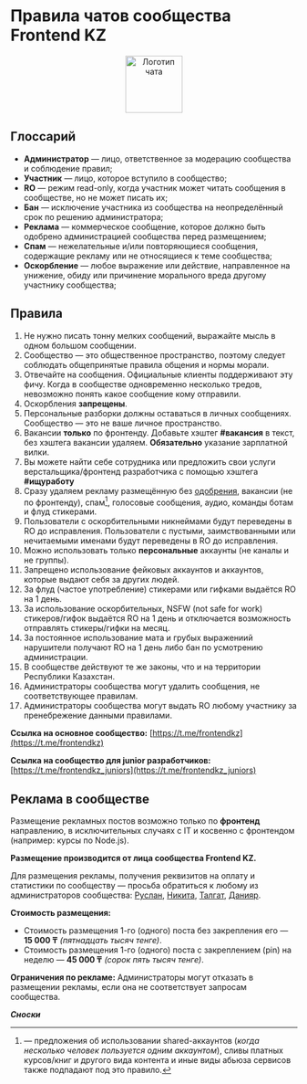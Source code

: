 # Правила чатов сообщества Frontend KZ

<p align="center"><img alt="Логотип чата" src="https://user-images.githubusercontent.com/1858708/165298374-b5fbc4dc-0782-4e8b-a6db-af78521e2f15.png" width="100"></p>

## Глоссарий

- **Администратор** — лицо, ответственное за модерацию сообщества и соблюдение правил;
- **Участник** — лицо, которое вступило в сообщество;
- **RO** — режим read-only, когда участник может читать сообщения в сообществе, но не может писать их;
- **Бан** — исключение участника из сообщества на неопределённый срок по решению администратора;
- **Реклама** — коммерческое сообщение, которое должно быть одобрено администрацией сообщества перед размещением;
- **Спам** — нежелательные и/или повторяющиеся сообщения, содержащие рекламу или не относящиеся к теме сообщества;
- **Оскорбление** — любое выражение или действие, направленное на унижение, обиду или причинение морального вреда другому участнику сообщества;

## Правила

1. Не нужно писать тонну мелких сообщений, выражайте мысль в одном большом сообщении.
2. Сообщество — это общественное пространство, поэтому следует соблюдать общепринятые правила общения и нормы морали.
3. Отвечайте на сообщения. Официальные клиенты поддерживают эту фичу. Когда
в сообществе одновременно несколько тредов, невозможно понять какое сообщение кому отправили.
4. Оскорбления **запрещены**.
5. Персональные разборки должны оставаться в личных сообщениях. Сообщество — это не ваше личное пространство.
6. Вакансии **только** по фронтенду. Добавьте хэштег **#вакансия** в текст, без хэштега вакансии удаляем. **Обязательно** указание зарплатной вилки.
7. Вы можете найти себе сотрудника или предложить свои услуги верстальщика/фронтенд разработчика с помощью хэштега **#ищуработу**
8. Сразу удаляем рекламу размещённую без [одобрения](#реклама-в-сообществе), вакансии (не по фронтенду), спам[^1], голосовые сообщения, аудио, команды ботам и флуд стикерами.
9. Пользователи с оскорбительными никнеймами будут переведены в RO до исправления.
Пользователи с пустыми, заимствованными или нечитаемыми именами будут
переведены в RO до исправления.
10. Можно использовать только **персональные** аккаунты (не каналы и не группы).
11. Запрещено использование фейковых аккаунтов и аккаунтов, которые выдают себя за других людей.
12. За флуд (частое употребление) стикерами или гифками выдаётся RO на 1 день.
13. За использование оскорбительных, NSFW (not safe for work) стикеров/гифок выдаётся RO на 1 день и отключается возможность отправлять стикеры/гифки на месяц.
14. За постоянное использование мата и грубых выражениий нарушители получают RO на 1 день либо бан по усмотрению администрации.
15. В сообществе действуют те же законы, что и на территории Республики Казахстан.
16. Администраторы сообщества могут удалить сообщения, не соответствующее правилам.
17. Администраторы сообщества могут выдать RO любому участнику за пренебрежение данными правилами.

**Ссылка на основное сообщество:** [https://t.me/frontendkz](https://t.me/frontendkz)

**Ссылка на сообщество для junior разработчиков:** [https://t.me/frontendkz_juniors](https://t.me/frontendkz_juniors)

## Реклама в сообществе

Размещение рекламных постов возможно только по **фронтенд** направлению, в исключительных случаях с IT и косвенно с фронтендом (например: курсы по Node.js).

**Размещение производится от лица сообщества Frontend KZ.**

Для размещения рекламы, получения реквизитов на оплату и статистики по сообществу — просьба обратиться к любому из администраторов сообщества: [Руслан](https://t.me/iamroose), [Никита](https://t.me/drugoi), [Талгат](https://t.me/talgautb), [Данияр](https://t.me/danalexson90).

**Стоимость размещения:**

- Стоимость размещения 1-го (одного) поста без закрепления его — **15 000 ₸** _(пятнадцать тысяч тенге)_.
- Стоимость размещения 1-го (одного) поста с закреплением (pin) на неделю — **45 000 ₸** _(сорок пять тысяч тенге)_.

**Ограничения по рекламе:**
Администраторы могут отказать в размещении рекламы, если она не соответствует запросам сообщества.

_**Сноски**_

[^1]: — предложения об использовании shared-аккаунтов (_когда несколько человек пользуется одним аккаунтом_), сливы платных курсов/книг и другого вида контента и иные виды абьюза сервисов также подпадают под это правило.
